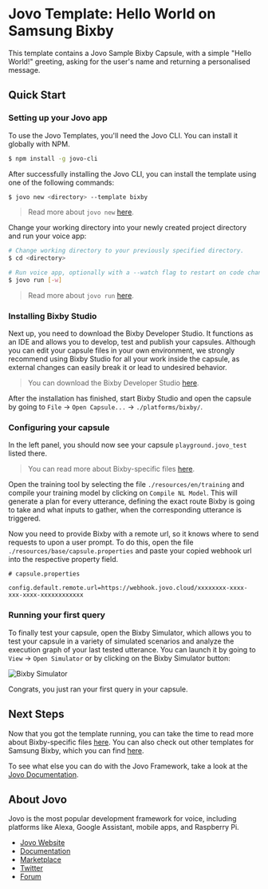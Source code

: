 # Jovo Template: Hello World on Samsung Bixby

This template contains a Jovo Sample Bixby Capsule, with a simple "Hello World!" greeting, asking for the user's name and returning a personalised message.

## Quick Start

### Setting up your Jovo app

To use the Jovo Templates, you'll need the Jovo CLI. You can install it globally with NPM.

```sh
$ npm install -g jovo-cli
```

After successfully installing the Jovo CLI, you can install the template using one of the following commands:

```sh
$ jovo new <directory> --template bixby
```

> Read more about `jovo new` [here](https://www.jovo.tech/marketplace/jovo-cli#jovo-new).

Change your working directory into your newly created project directory and run your voice app:

```sh
# Change working directory to your previously specified directory.
$ cd <directory>

# Run voice app, optionally with a --watch flag to restart on code changes.
$ jovo run [-w]
```

> Read more about `jovo run` [here](https://www.jovo.tech/marketplace/jovo-cli#jovo-run).

### Installing Bixby Studio

Next up, you need to download the Bixby Developer Studio. It functions as an IDE and allows you to develop, test and publish your capsules. Although you can edit your capsule files in your own environment, we strongly recommend using Bixby Studio for all your work inside the capsule, as external changes can easily break it or lead to undesired behavior.

> You can download the Bixby Developer Studio [here](https://bixbydevelopers.com/).

After the installation has finished, start Bixby Studio and open the capsule by going to `File` -> `Open Capsule...` -> `./platforms/bixby/`.

### Configuring your capsule

In the left panel, you should now see your capsule `playground.jovo_test` listed there. 

> You can read more about Bixby-specific files [here](https://www.jovo.tech/tutorials/samsung-bixby-hello-world#understanding-the-underlying-principles).

Open the training tool by selecting the file `./resources/en/training` and compile your training model by clicking on `Compile NL Model`. This will generate a plan for every utterance, defining the exact route Bixby is going to take and what inputs to gather, when the corresponding utterance is triggered.

Now you need to provide Bixby with a remote url, so it knows where to send requests to upon a user prompt. To do this, open the file `./resources/base/capsule.properties` and paste your copied webhook url into the respective property field.

```
# capsule.properties

config.default.remote.url=https://webhook.jovo.cloud/xxxxxxxx-xxxx-xxx-xxxx-xxxxxxxxxxxx
```

### Running your first query

To finally test your capsule, open the Bixby Simulator, which allows you to test your capsule in a variety of simulated scenarios and analyze the execution graph of your last tested utterance. You can launch it by going to `View` -> `Open Simulator` or by clicking on the Bixby Simulator button:

![Bixby Simulator](../img/debugger.gif)

Congrats, you just ran your first query in your capsule.

## Next Steps

Now that you got the template running, you can take the time to read more about Bixby-specific files [here](https://www.jovo.tech/tutorials/samsung-bixby-hello-world#understanding-the-underlying-principles). You can also check out other templates for Samsung Bixby, which you can find [here](https://www.jovo.tech/news/2020-03-05-samsung-bixby-jovo#2-jovo-templates-for-bixby).

To see what else you can do with the Jovo Framework, take a look at the [Jovo Documentation](https://www.jovo.tech/docs/).

## About Jovo

Jovo is the most popular development framework for voice, including platforms like Alexa, Google Assistant, mobile apps, and Raspberry Pi.

-   [Jovo Website](https://jovo.tech/)
-   [Documentation](https://jovo.tech/docs/)
-   [Marketplace](https://www.jovo.tech/marketplace/)
-   [Twitter](https://twitter.com/jovotech/)
-   [Forum](https://community.jovo.tech/)
